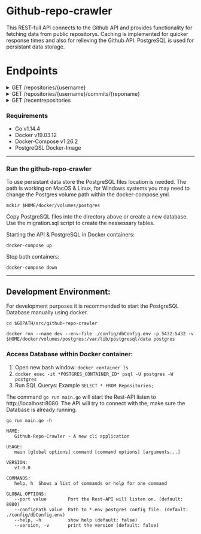 # Github-repo-crawler

This REST-full API connects to the Github API and provides functionality for fetching data from public repositorys. Caching is implemented for quicker response times and also for relieving the Github API. PostgreSQL is used for persistant data storage.

# Endpoints

<details><summary>GET /repositories/{username}</summary>
<p>

#### Description:

Returns list of public repositories from user.

#### Parameters:

Content-Type: **application/json**<br/>
path: {username} \*required

##### Example Response Body:

```json
["project1", "project3", "project3"]
```

##### Responses:

200 OK<br/>
400 Bad Request<br/>
404 Not Found

</p>
</details>

<details><summary>GET /repositories/{username}/commits/{reponame}</summary>
<p>

#### Description:

Returns list of up to 20 commits related to the username and name of the repository. Results can be filtered by commit message when passing a search keyword as query parameter.

#### Parameters:

Content-Type: **application/json** <br/>
path: {username} \*required <br/>
path: {reponame} \*required <br/>
query: {search} optional

##### Example Response Body:

```json
[
  {
    "author": {
      "date": "2019-10-08T01:27:22Z",
      "email": "test@gmail.com",
      "name": "test test"
    },
    "comment_count": 0,
    "committer": {
      "date": "2019-10-08T01:27:22Z",
      "email": "test@github.com",
      "name": "GitHub"
    },
    "message": "Merge pull request #110 from test/patch-1\n\nHandle anchors in multiline mode",
    "tree": {
      "sha": "3723ec4f47f5f4fccdd9e53dcdd8b0739f1231f4",
      "url": "https://api.github.com/repos/test/test/git/trees/3723ec4f47f5f4fccdd9e53dcdd8b0739f1231f4"
    },
    "url": "https://api.github.com/repos/test/test/git/commits/41d6eabad7b055a83923150efd5518813831c9a5",
    "verification": {
      "payload": "tree 3723ec4f47f5f4fccdd9e53dcdd8b0739f1231f4\nparent 78bb627792fc8a5253baa9cd9d8160533b16fd85\nparent eab427817c819676cedf2d8998f571a10a8a703e\nauthor Brian Gesiak <test@gmail.com> 1570498042 -0400\ncommitter GitHub <noreply@github.com> 1570498042 -0400\n\nMerge pull request #110 from test/patch-1\n\nHandle anchors in multiline mode",
      "reason": "valid",
      "signature": "-----BEGIN PGP SIGNATURE-----\n\nwsBcBAABCAAQBQJdm+X6CRBK7hj4Ov3rIwAAdHIIAEhvV8HKAECVK+rMApAePuzi\n7HWbOf1EVZ+Tu1jKVI9klEQB5yJBeRng7RhORKM820MUqDkRsnohSjTBVZO/Qk0+\nWGlICe5qEoUVg4DkRX+Gr76qvtE1qkaOD1nE7N6yGnRVcJuilb1cLKMD9p2zoE1N\nWjsngJy2S3HiNwkhtEn/qKtuFFcDYymrlj2aOC3lLLbzUPRmgK1NocrciYu698va\n28Wf5AoYI6Sv7I/ep8SBFrOySiSBTqVyHE4rnVRElTI36MTbSptMAsKAo3CyyfUX\nUWqneG0Vz599zpyjSZOp/znMJE2Nfhtyto0bnXWWBazhWqAaCAdnrg0Ul1K4X80=\n=1Xbc\n-----END PGP SIGNATURE-----\n",
      "verified": true
    }
  }
]
```

##### Responses:

200 OK<br/>
400 Bad Request<br/>
404 Not Found

</p>
</details>

<details><summary>GET /recentrepositories</summary>
<p>

#### Description:

Returns list of the 20 recently requested repositories.

#### Parameters:

Content-Type: **application/json**<br/>

##### Example Response Body:

```json
[
  {
    "id": "172581071",
    "username": "username",
    "name": "repositoryName"
  }
]
```

##### Responses:

200 OK

</p>
</details>

### Requirements

- Go v1.14.4
- Docker v19.03.12
- Docker-Compose v1.26.2
- PostgreQSL Docker-Image

---

### Run the github-repo-crawler

To use persistant data store the PostgreSQL files location is needed. The path is working on MacOS & Linux, for Windows systems you may need to change the Postgres volume path within the docker-compose.yml.

```
mdkir $HOME/docker/volumes/postgres
```

Copy PostgreSQL files into the directory above or create a new database. Use the migration.sql script to create the nessessary tables.

Starting the API & PostgreSQL in Docker containers:

```
docker-compose up
```

Stop both containers:

```
docker-compose down
```

---

## Development Environment:

For development purposes it is recommended to start the PostgreSQL Database manually using docker.

```
cd $GOPATH/src/github-repo-crawler

docker run --name dev --env-file ./config/dbConfig.env -p 5432:5432 -v $HOME/docker/volumes/postgres:/var/lib/postgresql/data postgres
```

### Access Database within Docker container:

1. Open new bash window: `docker container ls`
2. `docker exec -it *POSTGRES_CONTAINER_ID* psql -U postgres -W postgres`
3. Run SQL Querys: Example `SELECT * FROM Repositories;`

The command `go run main.go` will start the Rest-API listen to http://localhost:8080. The API will try to connect with the, make sure the Database is already running.

`go run main.go -h`

```
NAME:
   Github-Repo-Crawler - A new cli application

USAGE:
   main [global options] command [command options] [arguments...]

VERSION:
   v1.0.0

COMMANDS:
   help, h  Shows a list of commands or help for one command

GLOBAL OPTIONS:
   --port value        Port the Rest-API will listen on. (default: 8080)
   --configPath value  Path to *.env postgres config file. (default: ./config/dbConfig.env)
   --help, -h          show help (default: false)
   --version, -v       print the version (default: false)
```
